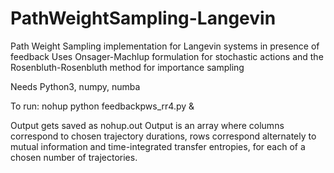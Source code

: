 # PathWeightSampling-Langevin
Path Weight Sampling implementation for Langevin systems in presence of feedback
Uses Onsager-Machlup formulation for stochastic actions and the Rosenbluth-Rosenbluth method for importance sampling

Needs Python3, numpy, numba

To run:
nohup python feedbackpws_rr4.py &

Output gets saved as nohup.out
Output is an array where columns correspond to chosen trajectory durations, rows correspond alternately to mutual information and time-integrated transfer entropies, for each of a chosen number of trajectories.
